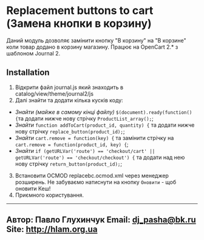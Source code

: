 Replacement buttons to cart (Замена кнопки в корзину)
=============

Даний модуль дозволяє замінити кнопку "В корзину" на "В корзине" коли товар додано в корзину магазину. Працює на OpenCart 2.* з шаблоном Journal 2.


Installation
-----------
1. Відкрити файл journal.js який знаходить в catalog/view/theme/journal2/js
2. Далі знайти та додати кілька кусків коду:
- *Знайти (майже в самому кінці файлу)*
`$(document).ready(function(){`та додати нижче нову стрічку `ProductList_array();`;
- *Знайти* `function addToCart(product_id, quantity) {` та додати нижче нову стрічку `replace_button(product_id);`;
- *Знайти* `cart.remove = function(key) {` та замінити стрічку на `cart.remove = function(product_id, key) {`;
- *Знайти* `if (getURLVar('route') == 'checkout/cart' || getURLVar('route') == 'checkout/checkout') {` та додати над нею нову стрічку `return_button(product_id);`;
3. Встановити OCMOD replacebc.ocmod.xml через менеджер розширень. Не забуваємо натиснути на кнопку `Оновити` - щоб оновити Кеш!
4. Приємного користування.



<!--
<file path="catalog/view/theme/journal2/js/journal.js">
	<operation>
	<search><![CDATA[$(document).ready(function(){]]></search>
	<add position="after"><![CDATA[
		ProductList_array();
	]]></add>
	</operation>
    
  	<operation>
	<search><![CDATA[function addToCart(product_id, quantity) {]]></search>
	<add position="after"><![CDATA[
		replace_button(product_id);
	]]></add>
	</operation>
    
    <operation>
	<search><![CDATA[cart.remove = function(key) {]]></search>
	<add position="replace"><![CDATA[
		cart.remove = function(product_id, key) {
	]]></add>
	</operation>
    
    <operation>
	<search><![CDATA[if (getURLVar('route') == 'checkout/cart' || getURLVar('route') == 'checkout/checkout') {]]></search>
	<add position="before"><![CDATA[
		return_button(product_id);
	]]></add>
	</operation>
</file>
-->

-------
Автор: Павло Глухинчук
Email: dj_pasha@bk.ru
Site: http://hlam.org.ua
-------

